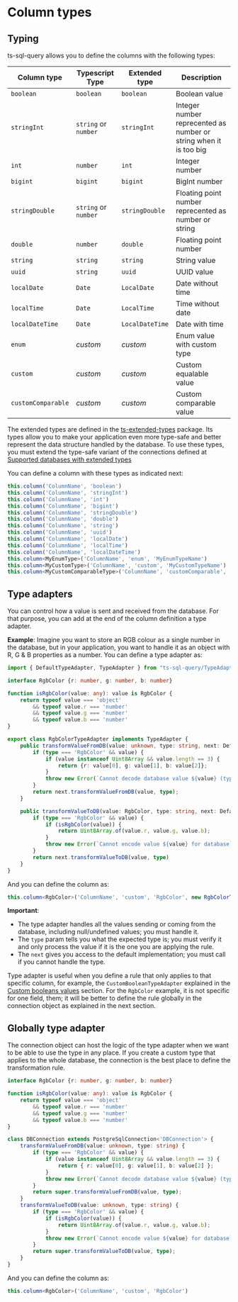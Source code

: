 # Column types

## Typing

ts-sql-query allows you to define the columns with the following types:

| Column type        | Typescript Type      | Extended type   | Description                                                       |
|--------------------|----------------------|-----------------|-------------------------------------------------------------------|
| `boolean`          | `boolean`            | `boolean`       | Boolean value                                                     |
| `stringInt`        | `string` or `number` | `stringInt`     | Integer number reprecented as number or string when it is too big |
| `int`              | `number`             | `int`           | Integer number                                                    |
| `bigint`           | `bigint`             | `bigint`        | BigInt number                                                     |
| `stringDouble`     | `string` or `number` | `stringDouble`  | Floating point number reprecented as number or string             |
| `double`           | `number`             | `double`        | Floating point number                                             |
| `string`           | `string`             | `string`        | String value                                                      |
| `uuid`             | `string`             | `uuid`          | UUID value                                                        |
| `localDate`        | `Date`               | `LocalDate`     | Date without time                                                 |
| `localTime`        | `Date`               | `LocalTime`     | Time without date                                                 |
| `localDateTime`    | `Date`               | `LocalDateTime` | Date with time                                                    |
| `enum`             | *custom*             | *custom*        | Enum value with custom type                                       |
| `custom`           | *custom*             | *custom*        | Custom equalable value                                            |
| `customComparable` | *custom*             | *custom*        | Custom comparable value                                           |

The extended types are defined in the [ts-extended-types](https://www.npmjs.com/package/ts-extended-types) package. Its types allow you to make your application even more type-safe and better represent the data structure handled by the database. To use these types, you must extend the type-safe variant of the connections defined at [Supported databases with extended types](supported-databases-with-extended-types.md)

You can define a column with these types as indicated next:

```ts
this.column('ColumnName', 'boolean')
this.column('ColumnName', 'stringInt')
this.column('ColumnName', 'int')
this.column('ColumnName', 'bigint')
this.column('ColumnName', 'stringDouble')
this.column('ColumnName', 'double')
this.column('ColumnName', 'string')
this.column('ColumnName', 'uuid')
this.column('ColumnName', 'localDate')
this.column('ColumnName', 'localTime')
this.column('ColumnName', 'localDateTime')
this.column<MyEnumType>('ColumnName', 'enum', 'MyEnumTypeName')
this.column<MyCustomType>('ColumnName', 'custom', 'MyCustomTypeName')
this.column<MyCustomComparableType>('ColumnName', 'customComparable', 'MyCustomComparableTypeName')
```

## Type adapters

You can control how a value is sent and received from the database. For that purpose, you can add at the end of the column definition a type adapter.

**Example**: Imagine you want to store an RGB colour as a single number in the database, but in your application, you want to handle it as an object with R, G & B properties as a number. You can define a type adapter as:

```ts
import { DefaultTypeAdapter, TypeAdapter } from "ts-sql-query/TypeAdapter"

interface RgbColor {r: number, g: number, b: number}

function isRgbColor(value: any): value is RgbColor {
    return typeof value === 'object'
        && typeof value.r === 'number'
        && typeof value.g === 'number'
        && typeof value.b === 'number'
}

export class RgbColorTypeAdapter implements TypeAdapter {
    public transformValueFromDB(value: unknown, type: string, next: DefaultTypeAdapter): unknown {
        if (type === 'RgbColor' && value) {
            if (value instanceof Uint8Array && value.length == 3) {
                return {r: value[0], g: value[1], b: value[2]};
            }
            throw new Error(`Cannot decode database value ${value} (type ${typeof value}) as RgbColor`);
        }
        return next.transformValueFromDB(value, type);
    }

    public transformValueToDB(value: RgbColor, type: string, next: DefaultTypeAdapter): unknown {
        if (type === 'RgbColor' && value) {
            if (isRgbColor(value)) {
                return Uint8Array.of(value.r, value.g, value.b);
            }
            throw new Error(`Cannot encode value ${value} for database`);
        }
        return next.transformValueToDB(value, type)
    }
}
```

And you can define the column as:

```ts
this.column<RgbColor>('ColumnName', 'custom', 'RgbColor', new RgbColorTypeAdapter())
```

**Important**:

- The type adapter handles all the values sending or coming from the database, including null/undefined values; you must handle it.
- The `type` param tells you what the expected type is; you must verify it and only process the value if it is the one you are applying the rule.
- The `next` gives you access to the default implementation; you must call if you cannot handle the type.

Type adapter is useful when you define a rule that only applies to that specific column, for example, the `CustomBooleanTypeAdapter` explained in the [Custom booleans values](advanced-usage.md#custom-booleans-values) section. For the `RgbColor` example, it is not specific for one field, them; it will be better to define the rule globally in the connection object as explained in the next section.

## Globally type adapter

The connection object can host the logic of the type adapter when we want to be able to use the type in any place. If you create a custom type that applies to the whole database, the connection is the best place to define the transformation rule.

```ts
interface RgbColor {r: number, g: number, b: number}

function isRgbColor(value: any): value is RgbColor {
    return typeof value === 'object'
        && typeof value.r === 'number'
        && typeof value.g === 'number'
        && typeof value.b === 'number'
}

class DBConnection extends PostgreSqlConnection<'DBConnection'> {
    transformValueFromDB(value: unknown, type: string) {
        if (type === 'RgbColor' && value) {
            if (value instanceof Uint8Array && value.length == 3) {
                return { r: value[0], g: value[1], b: value[2] };
            }
            throw new Error(`Cannot decode database value ${value} (type ${typeof value}) as RgbColor`);
        }
        return super.transformValueFromDB(value, type);
    }
    transformValueToDB(value: unknown, type: string) {
        if (type === 'RgbColor' && value) {
            if (isRgbColor(value)) {
                return Uint8Array.of(value.r, value.g, value.b);
            }
            throw new Error(`Cannot encode value ${value} for database`);
        }
        return super.transformValueToDB(value, type);
    }
}
```

And you can define the column as:

```ts
this.column<RgbColor>('ColumnName', 'custom', 'RgbColor')
```